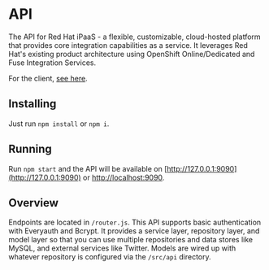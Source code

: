 # API
The API for Red Hat iPaaS - a flexible, customizable, cloud-hosted platform that provides core integration capabilities as a service. It leverages Red Hat's existing product architecture using OpenShift Online/Dedicated and Fuse Integration Services.

For the client, [see here](https://github.com/redhat-ipaas/ipaas-client).

## Installing
Just run `npm install` or `npm i`.

## Running
Run `npm start` and the API will be available on [http://127.0.0.1:9090](http://127.0.0.1:9090) or [http://localhost:9090](http://localhost:9090).

## Overview
Endpoints are located in `/router.js`. This API supports basic authentication with Everyauth and Bcrypt. It provides a service layer, repository layer, and model layer so that you can use multiple repositories and data stores like MySQL, and external services like Twitter. Models are wired up with whatever repository is configured via the `/src/api` directory.
